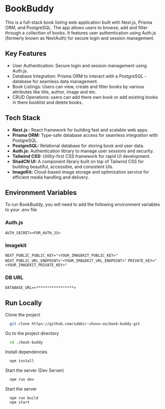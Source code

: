 # BookBuddy

This is a full-stack book listing web application built with Next.js, Prisma ORM, and PostgreSQL. The app allows users to browse, add and filter through a collection of books. It features user authentication using Auth.js (formerly known as NextAuth) for secure login and session management.

## Key Features

- User Authentication: Secure login and session management using Auth.js.
- Database Integration: Prisma ORM to interact with a PostgreSQL - database for seamless data management.
- Book Listings: Users can view, create and filter books by various attributes like title, author, image and etc.
- CRUD Operations: users can add there own book or add existing books in there booklist and delete books.

## Tech Stack

- **Next.js :** React framework for building fast and scalable web apps.
- **Prisma ORM:** Type-safe database access for seamless integration with PostgreSQL.
- **PostgreSQL:** Relational database for storing book and user data.
- **Auth.js:** Authentication library to manage user sessions and security.
- **Tailwind CSS:** Utility-first CSS framework for rapid UI development.
- **ShadCN UI:** A component library built on top of Tailwind CSS for building beautiful, accessible, and consistent UIs.
- **ImageKit:** Cloud-based image storage and optimization service for efficient media handling and delivery.

## Environment Variables

To run BookBuddy, you will need to add the following environment variables to your .env file

### Auth.js

`AUTH_SECRET=<FOR_AUTH_JS>`

### Imagekit

`NEXT_PUBLIC_PUBLIC_KEY="<YOUR_IMAGEKIT_PUBLIC_KEY>"`
`NEXT_PUBLIC_URL_ENDPOINT="<YOUR_IMAGEKIT_URL_ENDPOINT>"`
`PRIVATE_KEY="<YOUR_IMAGEKIT_PRIVATE_KEY>"`

### DB URL

`DATABASE_URL=<*****************>`

## Run Locally

Clone the project

```bash
  git clone https://github.com/sabbir-shuvo-ux/book-buddy.git
```

Go to the project directory

```bash
  cd ./book-buddy
```

Install dependencies

```bash
  npm install
```

Start the server (Dev Server)

```bash
  npm run dev
```

Start the server

```bash
  npm run build
  npm start
```
